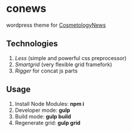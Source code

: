 # conews

wordpress theme for [CosmetologyNews](https://newscosmetology.com/)

## Technologies

1. *Less* (simple and  powerful css preprocessor)
2. *Smartgrid* (very flexible grid framefork)
3. *Rigger* for concat js parts

## Usage

<ol>
	<li>Install Node Modules: <strong>npm i</strong></li>
	<li>Developer mode: <strong>gulp</strong></li>
	<li>Build mode: <strong>gulp build</strong></li>
	<li>Regenerate grid: <strong>gulp grid</strong></li>
</ol>